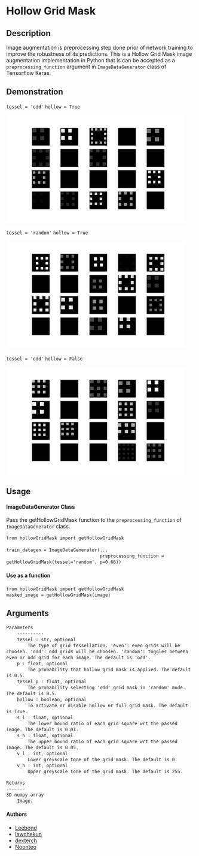 # Hollow Grid Mask
## Description
Image augmentation is preprocessing step done prior of network training to improve the robustness of its predictions. This is a Hollow Grid Mask image augmentation implementation in Python that is can be accepted as a `preprocessing_function` argument in `ImageDataGenerator` class of Tensorflow Keras.

## Demonstration
`tessel = 'odd'`
`hollow = True`

<img src=".\public\demo1_tesselodd_hollowTrue.jpg" width="480px">

`tessel = 'random'`
`hollow = True`

<img src=".\public\demo1_tesselrandom_hollowTrue.jpg" width="480px">

`tessel = 'odd'`
`hollow = False`

<img src=".\public\demo1_tesselodd_hollowFalse.jpg" width="480px">

## Usage
#### ImageDataGenerator Class
Pass the getHollowGridMask function to the `preprocessing_function` of `ImageDataGenerator` class.

```
from hollowGridMask import getHollowGridMask

train_datagen = ImageDataGenerator(...
                                   preprocessing_function = getHollowGridMask(tessel='random', p=0.66))
```
#### Use as a function
```
from hollowGridMask import getHollowGridMask
masked_image = getHollowGridMask(image)
```

## Arguments
```
Parameters
    ----------
    tessel : str, optional
        The type of grid tessellation. 'even': even grids will be choosen. 'odd': odd grids will be choosen. 'random': toggles between even or odd grid for each image. The default is 'odd'.
    p : float, optional
        The probability that hollow grid mask is applied. The default is 0.5.
    tessel_p : float, optional
        The probability selecting 'odd' grid mask in 'random' mode. The default is 0.5.
    hollow : boolean, optional
        To activate or disable hollow or full grid mask. The default is True.
    s_l : float, optional
        The lower bound ratio of each grid square wrt the passed image. The default is 0.01.
    s_h : float, optional
        The upper bound ratio of each grid square wrt the passed image. The default is 0.05.
    v_l : int, optional
        Lower greyscale tone of the grid mask. The default is 0.
    v_h : int, optional
        Upper greyscale tone of the grid mask. The default is 255.
```
    Returns
    -------
    3D numpy array
        Image.

#### Authors
- [Leebond](https://github.com/leebond)
- [lawchekun](https://github.com/lawchekun)
- [dexterch](https://github.com/dexterch)
- [Noonteo](noontwm@gmail.com)
